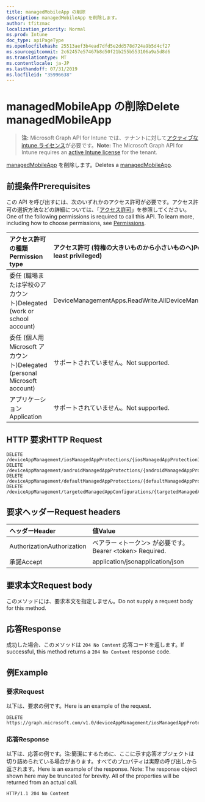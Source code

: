 ```yaml
---
title: managedMobileApp の削除
description: managedMobileApp を削除します。
author: tfitzmac
localization_priority: Normal
ms.prod: Intune
doc_type: apiPageType
ms.openlocfilehash: 25513aef3b4ead7dfd5e2dd578d724a9b5d4cf27
ms.sourcegitcommit: 2c62457e57467b8d50f21b255b553106a9a5d8d6
ms.translationtype: MT
ms.contentlocale: ja-JP
ms.lasthandoff: 07/31/2019
ms.locfileid: "35996638"
---
```

# <a name="delete-managedmobileapp"></a><span data-ttu-id="9e2c5-103">managedMobileApp の削除</span><span class="sxs-lookup"><span data-stu-id="9e2c5-103">Delete managedMobileApp</span></span>

> <span data-ttu-id="9e2c5-104">**注:** Microsoft Graph API for Intune では、テナントに対して[アクティブな intune ライセンス](https://go.microsoft.com/fwlink/?linkid=839381)が必要です。</span><span class="sxs-lookup"><span data-stu-id="9e2c5-104">**Note:** The Microsoft Graph API for Intune requires an [active Intune license](https://go.microsoft.com/fwlink/?linkid=839381) for the tenant.</span></span>

<span data-ttu-id="9e2c5-105">[managedMobileApp](../resources/intune-mam-managedmobileapp.md) を削除します。</span><span class="sxs-lookup"><span data-stu-id="9e2c5-105">Deletes a [managedMobileApp](../resources/intune-mam-managedmobileapp.md).</span></span>

## <a name="prerequisites"></a><span data-ttu-id="9e2c5-106">前提条件</span><span class="sxs-lookup"><span data-stu-id="9e2c5-106">Prerequisites</span></span>
<span data-ttu-id="9e2c5-p101">この API を呼び出すには、次のいずれかのアクセス許可が必要です。アクセス許可の選択方法などの詳細については、「[アクセス許可](/graph/permissions-reference)」を参照してください。</span><span class="sxs-lookup"><span data-stu-id="9e2c5-p101">One of the following permissions is required to call this API. To learn more, including how to choose permissions, see [Permissions](/graph/permissions-reference).</span></span>

|<span data-ttu-id="9e2c5-109">アクセス許可の種類</span><span class="sxs-lookup"><span data-stu-id="9e2c5-109">Permission type</span></span>|<span data-ttu-id="9e2c5-110">アクセス許可 (特権の大きいものから小さいものへ)</span><span class="sxs-lookup"><span data-stu-id="9e2c5-110">Permissions (from most to least privileged)</span></span>|
|:---|:---|
|<span data-ttu-id="9e2c5-111">委任 (職場または学校のアカウント)</span><span class="sxs-lookup"><span data-stu-id="9e2c5-111">Delegated (work or school account)</span></span>|<span data-ttu-id="9e2c5-112">DeviceManagementApps.ReadWrite.All</span><span class="sxs-lookup"><span data-stu-id="9e2c5-112">DeviceManagementApps.ReadWrite.All</span></span>|
|<span data-ttu-id="9e2c5-113">委任 (個人用 Microsoft アカウント)</span><span class="sxs-lookup"><span data-stu-id="9e2c5-113">Delegated (personal Microsoft account)</span></span>|<span data-ttu-id="9e2c5-114">サポートされていません。</span><span class="sxs-lookup"><span data-stu-id="9e2c5-114">Not supported.</span></span>|
|<span data-ttu-id="9e2c5-115">アプリケーション</span><span class="sxs-lookup"><span data-stu-id="9e2c5-115">Application</span></span>|<span data-ttu-id="9e2c5-116">サポートされていません。</span><span class="sxs-lookup"><span data-stu-id="9e2c5-116">Not supported.</span></span>|

## <a name="http-request"></a><span data-ttu-id="9e2c5-117">HTTP 要求</span><span class="sxs-lookup"><span data-stu-id="9e2c5-117">HTTP Request</span></span>
<!-- {
  "blockType": "ignored"
}
-->
``` http
DELETE /deviceAppManagement/iosManagedAppProtections/{iosManagedAppProtectionId}/apps/{managedMobileAppId}
DELETE /deviceAppManagement/androidManagedAppProtections/{androidManagedAppProtectionId}/apps/{managedMobileAppId}
DELETE /deviceAppManagement/defaultManagedAppProtections/{defaultManagedAppProtectionId}/apps/{managedMobileAppId}
DELETE /deviceAppManagement/targetedManagedAppConfigurations/{targetedManagedAppConfigurationId}/apps/{managedMobileAppId}
```

## <a name="request-headers"></a><span data-ttu-id="9e2c5-118">要求ヘッダー</span><span class="sxs-lookup"><span data-stu-id="9e2c5-118">Request headers</span></span>
|<span data-ttu-id="9e2c5-119">ヘッダー</span><span class="sxs-lookup"><span data-stu-id="9e2c5-119">Header</span></span>|<span data-ttu-id="9e2c5-120">値</span><span class="sxs-lookup"><span data-stu-id="9e2c5-120">Value</span></span>|
|:---|:---|
|<span data-ttu-id="9e2c5-121">Authorization</span><span class="sxs-lookup"><span data-stu-id="9e2c5-121">Authorization</span></span>|<span data-ttu-id="9e2c5-122">ベアラー &lt;トークン&gt; が必要です。</span><span class="sxs-lookup"><span data-stu-id="9e2c5-122">Bearer &lt;token&gt; Required.</span></span>|
|<span data-ttu-id="9e2c5-123">承諾</span><span class="sxs-lookup"><span data-stu-id="9e2c5-123">Accept</span></span>|<span data-ttu-id="9e2c5-124">application/json</span><span class="sxs-lookup"><span data-stu-id="9e2c5-124">application/json</span></span>|

## <a name="request-body"></a><span data-ttu-id="9e2c5-125">要求本文</span><span class="sxs-lookup"><span data-stu-id="9e2c5-125">Request body</span></span>
<span data-ttu-id="9e2c5-126">このメソッドには、要求本文を指定しません。</span><span class="sxs-lookup"><span data-stu-id="9e2c5-126">Do not supply a request body for this method.</span></span>

## <a name="response"></a><span data-ttu-id="9e2c5-127">応答</span><span class="sxs-lookup"><span data-stu-id="9e2c5-127">Response</span></span>
<span data-ttu-id="9e2c5-128">成功した場合、このメソッドは `204 No Content` 応答コードを返します。</span><span class="sxs-lookup"><span data-stu-id="9e2c5-128">If successful, this method returns a `204 No Content` response code.</span></span>

## <a name="example"></a><span data-ttu-id="9e2c5-129">例</span><span class="sxs-lookup"><span data-stu-id="9e2c5-129">Example</span></span>

### <a name="request"></a><span data-ttu-id="9e2c5-130">要求</span><span class="sxs-lookup"><span data-stu-id="9e2c5-130">Request</span></span>
<span data-ttu-id="9e2c5-131">以下は、要求の例です。</span><span class="sxs-lookup"><span data-stu-id="9e2c5-131">Here is an example of the request.</span></span>
``` http
DELETE https://graph.microsoft.com/v1.0/deviceAppManagement/iosManagedAppProtections/{iosManagedAppProtectionId}/apps/{managedMobileAppId}
```

### <a name="response"></a><span data-ttu-id="9e2c5-132">応答</span><span class="sxs-lookup"><span data-stu-id="9e2c5-132">Response</span></span>
<span data-ttu-id="9e2c5-p102">以下は、応答の例です。注:簡潔にするために、ここに示す応答オブジェクトは切り詰められている場合があります。すべてのプロパティは実際の呼び出しから返されます。</span><span class="sxs-lookup"><span data-stu-id="9e2c5-p102">Here is an example of the response. Note: The response object shown here may be truncated for brevity. All of the properties will be returned from an actual call.</span></span>
``` http
HTTP/1.1 204 No Content
```



